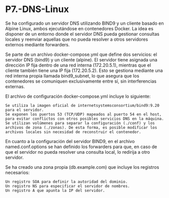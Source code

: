 # P7.-DNS-Linux
Se ha configurado un servidor DNS utilizando BIND9 y un cliente basado en Alpine Linux, ambos ejecutándose en contenedores Docker. La idea es disponer de un entorno donde el servidor DNS pueda gestionar consultas locales y reenviar aquellas que no pueda resolver a otros servidores externos mediante forwarders.

Se parte de un archivo docker-compose.yml que define dos servicios: el servidor DNS (bind9) y un cliente (alpine). El servidor tiene asignada una dirección IP fija dentro de una red interna (172.20.5.1), mientras que el cliente también tiene una IP fija (172.20.5.2). Esto se gestiona mediante una red interna propia llamada bind9_subnet, lo que asegura que los contenedores se comuniquen exclusivamente entre sí, sin interferencias externas.

El archivo de configuración docker-compose.yml incluye lo siguiente:

    Se utiliza la imagen oficial de internetsystemsconsortium/bind9:9.20 para el servidor.
    Se exponen los puertos 53 (TCP/UDP) mapeados al puerto 54 en el host, para evitar conflictos con otros posibles servicios DNS en la máquina.
    Se utilizan volúmenes para separar la configuración (./conf) y los archivos de zona (./zonas). De esta forma, es posible modificar los archivos locales sin necesidad de reconstruir el contenedor.

En cuanto a la configuración del servidor BIND9, en el archivo named.conf.options se han definido los forwarders para que, en caso de que el servidor no pueda resolver una consulta local, lo redirija a otro servidor.


Se ha creado una zona propia (db.example.com) que incluye los registros necesarios:

    Un registro SOA para definir la autoridad del dominio.
    Un registro NS para especificar el servidor de nombres.
    Un registro A que apunta la IP del servidor.